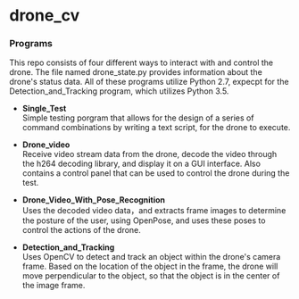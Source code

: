 # drone_cv

### Programs

This repo consists of four different ways to interact with and control the drone. The file named drone_state.py provides information about the drone's status data. All of these programs utilize Python 2.7, expecpt for the Detection_and_Tracking program, which utilizes Python 3.5.

* **Single_Test** <br>
Simple testing porgram that allows for the design of a series of command combinations by writing a text script, for the drone to execute.  

* **Drone_video** <br>
Receive video stream data from the drone, decode the video through the h264 decoding library, and display it on a GUI interface. Also contains a control panel that can be used to control the drone during the test. 

* **Drone_Video_With_Pose_Recognition** <br>
Uses the decoded video data，and extracts frame images to determine the posture of the user, using OpenPose, and uses these poses to control the actions of the drone.

* **Detection_and_Tracking** <br>
Uses OpenCV to detect and track an object within the drone's camera frame. Based on the location of the object in the frame, the drone will move perpendicular to the object, so that the object is in the center of the image frame. 
